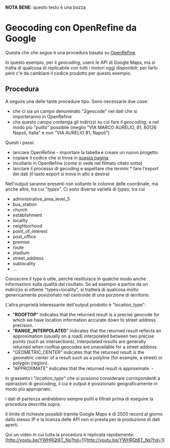 **NOTA BENE**: questo testo è una bozza

# Geocoding con OpenRefine da Google
Questa che che segue è una procedura basata su [OpenRefine](http://www.google.com/url?q=http%3A%2F%2Fopenrefine.org%2F&sa=D&sntz=1&usg=AFQjCNHZewmD-BM9R_3HvfK6nSRxWbfKFg).

In questo esempio, per il *geocoding*, userò le API di Google Maps, ma si tratta di qualcosa di replicabile con tutti i motori oggi disponibili; per farlo però c'è da cambiare il codice prodotto per questo esempio.

## Procedura
A seguire una delle tante procedure tipo. Sono necessarie due cose:
* che ci sia un campo denominato "2geocode" nei dati che si importeranno in OpenRefine
* che questo campo contenga gli indirizzi su cui fare il *geocoding*, e nel modo più "pulito" possibile (meglio "VIA MARCO AURELIO, 81, 80126 Napoli, Italia" e non "VIA AURELIO 81,  Napoli")

Questi i passi:

* lanciare OpenRefine - importare la tabella e creare un nuovo progetto 
* copiare il codice che si trova in [questa pagina](https://www.google.com/url?q=https%3A%2F%2Fgithub.com%2Faborruso%2Fgeocode_openrefine%2Fblob%2Fmaster%2FGoogle%2Fopen_refine.json&sa=D&sntz=1&usg=AFQjCNESnPqhch2t9ANWwkb7viiJRSx3wQ) 
* incollarlo in OpenRefine (come si vede nel filmato citato sotto) 
* lanciare il processo di gecoding e aspettare che termini * fare l'export dei dati (il tasto export si trova in alto a destra)

Nell'output saranno presenti non soltanto le colonne delle coordinate, ma anche altre, tra cui "*types*". Ci sono diverse varietà di *types*, tra cui

* administrative_area_level_3 
* bus_station 
* church 
* establishment 
* locality 
* neighborhood 
* point_of_interest 
* post_office 
* premise 
* route 
* stadium 
* street_address 
* sublocality 
* ...

Conoscere il type è utile, perché restituisce in qualche modo anche informazioni sulla qualità del risultato. Se ad esempio a partire da un indirizzo si ottiene "types=locality", si tratterà di qualcosa molto genericamente posizionato nel centroide di una porzione di territorio.

L'altra proprietà interessante dell'output prodotto è "location_type":

* "**ROOFTOP**" indicates that the returned result is a precise geocode for which we have location information accurate down to street address precision. 
* "**RANGE_INTERPOLATED**" indicates that the returned result reflects an approximation (usually on a road) interpolated between two precise points (such as intersections). Interpolated results are generally returned when rooftop geocodes are unavailable for a street address. 
* "GEOMETRIC_CENTER" indicates that the returned result is the geometric center of a result such as a polyline (for example, a street) or polygon (region). 
* "APPROXIMATE" indicates that the returned result is approximate. -

In grassetto i "*location_type*" che si possono considerare corrispondenti a operazioni di geocoding, il cui è output è posizionato geograficamente in modo più appropriato.

I dati di partenza andrebbero sempre puliti e filtrati prima di eseguire la procedura descritta sopra.

Il limite di richieste possibili tramite Google Maps è di 2500 record al giorno dallo stesso IP e la licenza delle API non si presta per la produzione di dati aperti. 

Qui un video in cui tutta la procedura è replicata rapidamente: [http://youtu.be/YWHRQt8T_Ns?hd=1](http://youtu.be/YWHRQt8T_Ns?hd=1)
